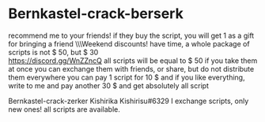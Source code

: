 # Bernkastel-crack-berserk


recommend me to your friends! if they buy the script, you will get 1 as a gift for bringing a friend
\\\\\Weekend discounts! have time, a whole package of scripts is not $ 50, but $ 30\
https://discord.gg/WnZZncQ
all scripts will be equal to $ 50 if you take them at once
you can exchange them with friends, or share, but do not distribute them everywhere
you can pay 1 script for 10 $ and if you like everything, write to me and pay another 30 $ and get absolutely all script

Bernkastel-crack-zerker Kishirika Kishirisu#6329
I exchange scripts, only new ones! 
all scripts are available.


